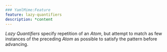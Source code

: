 ```yaml
---
### YamlMime:Feature
feature: lazy-quantifiers
description: *content
---
```

<dfn>Lazy Quantifiers</dfn> specify repetition of an *Atom*, but attempt to match as few instances of the preceding *Atom* as possible to satisfy the pattern before advancing.